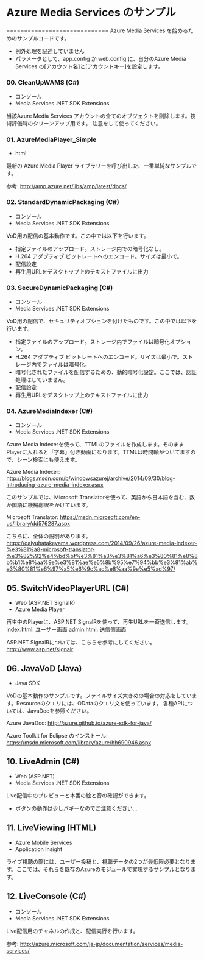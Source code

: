 # Azure Media Services のサンプル
=============================
Azure Media Services を始めるためのサンプルコードです。

- 例外処理を記述していません
- パラメータとして、app.config か web.config に、自分のAzure Media Services の[アカウント名]と[アカウントキー]を設定します。

### 00. CleanUpWAMS (C#)
- コンソール
- Media Services .NET SDK Extensions

当該Azure Media Services アカウントの全てのオブジェクトを削除します。技術評価時のクリーンアップ用です。
注意をして使ってください。

### 01. AzureMediaPlayer_Simple
- html

最新の Azure Media Player ライブラリーを呼び出した、一番単純なサンプルです。

参考: http://amp.azure.net/libs/amp/latest/docs/


### 02. StandardDynamicPackaging (C#)
- コンソール
- Media Services .NET SDK Extensions


VoD用の配信の基本動作です。この中では以下を行います。
- 指定ファイルのアップロード。ストレージ内での暗号化なし。
- H.264 アダプティブ ビットレートへのエンコード。サイズは最小で。
- 配信設定
- 再生用URLをデスクトップ上のテキストファイルに出力


### 03. SecureDynamicPackaging (C#)
- コンソール
- Media Services .NET SDK Extensions


VoD用の配信で、セキュリティオプションを付けたものです。この中では以下を行います。
- 指定ファイルのアップロード。ストレージ内でファイルは暗号化オプション。
- H.264 アダプティブ ビットレートへのエンコード。サイズは最小で。ストレージ内でファイルは暗号化。
- 暗号化されたファイルを配信するための、動的暗号化設定。ここでは、認証処理はしていません。
- 配信設定
- 再生用URLをデスクトップ上のテキストファイルに出力

### 04. AzureMediaIndexer (C#)
- コンソール
- Media Services .NET SDK Extensions

Azure Media Indexerを使って、TTMLのファイルを作成します。そのままPlayerに入れると「字幕」付き動画になります。TTMLは時間軸がついてますので、シーン検索にも使えます。

Azure Media Indexer:
http://blogs.msdn.com/b/windowsazurej/archive/2014/09/30/blog-introducing-azure-media-indexer.aspx

このサンプルでは、Microsoft Translatorを使って、英語から日本語を含む、数か国語に機械翻訳をかけています。

Microsoft Translator:
https://msdn.microsoft.com/en-us/library/dd576287.aspx

こちらに、全体の説明があります。
https://daiyuhatakeyama.wordpress.com/2014/09/26/azure-media-indexer-%e3%81%a8-microsoft-translator-%e3%82%92%e4%bd%bf%e3%81%a3%e3%81%a6%e3%80%81%e8%8b%b1%e8%aa%9e%e3%81%ae%e5%8b%95%e7%94%bb%e3%81%ab%e3%80%81%e6%97%a5%e6%9c%ac%e8%aa%9e%e5%ad%97/

## 05. SwitchVideoPlayerURL (C#)
- Web (ASP.NET SignalR)
- Azure Media Player

再生中のPlayerに、ASP.NET SignalRを使って、再生URLを一斉送信します。
 index.html: ユーザー画面
 admin.html: 送信側画面

ASP.NET SignalRについては、こちらを参考にしてください。
http://www.asp.net/signalr

## 06. JavaVoD (Java)
- Java SDK

VoDの基本動作のサンプルです。ファイルサイズ大きめの場合の対応をしています。Resourceのクエリには、ODataのクエリ文を使っています。
各種APIについては、JavaDocを参照ください。

Azure JavaDoc:
http://azure.github.io/azure-sdk-for-java/

Azure Toolkit for Eclipse のインストール:
https://msdn.microsoft.com/library/azure/hh690946.aspx


## 10. LiveAdmin (C#)
- Web (ASP.NET)
- Media Services .NET SDK Extensions

Live配信中のプレビューと本番の絵と音の確認ができます。
- ボタンの動作は少しバギーなのでご注意ください...

## 11. LiveViewing (HTML)
- Azure Mobile Services
- Application Insight

ライブ視聴の際には、ユーザー投稿と、視聴データの2つが最低限必要となります。ここでは、それらを既存のAzureのモジュールで実現するサンプルとなります。

## 12. LiveConsole (C#)
- コンソール
- Media Services .NET SDK Extensions

Live配信用のチャネルの作成と、配信実行を行います。

参考: http://azure.microsoft.com/ja-jp/documentation/services/media-services/
